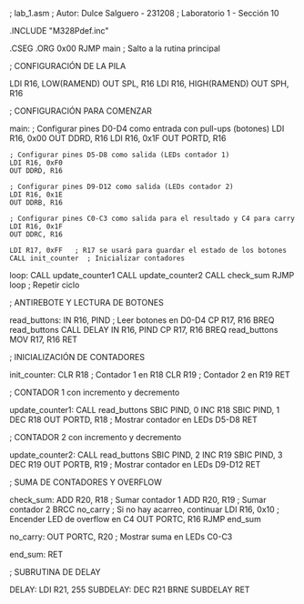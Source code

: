 ; lab_1.asm
; Autor: Dulce Salguero - 231208
; Laboratorio 1 - Sección 10

.INCLUDE "M328Pdef.inc"

.CSEG
.ORG 0x00
	RJMP main  ; Salto a la rutina principal


;  CONFIGURACIÓN DE LA PILA

LDI     R16, LOW(RAMEND)
OUT     SPL, R16
LDI     R16, HIGH(RAMEND)
OUT     SPH, R16


; CONFIGURACIÓN PARA COMENZAR

main:
	; Configurar pines D0-D4 como entrada con pull-ups (botones)
	LDI R16, 0x00
	OUT DDRD, R16
	LDI R16, 0x1F
	OUT PORTD, R16

	; Configurar pines D5-D8 como salida (LEDs contador 1)
	LDI R16, 0xF0
	OUT DDRD, R16

	; Configurar pines D9-D12 como salida (LEDs contador 2)
	LDI R16, 0x1E
	OUT DDRB, R16

	; Configurar pines C0-C3 como salida para el resultado y C4 para carry
	LDI R16, 0x1F
	OUT DDRC, R16

	LDI R17, 0xFF   ; R17 se usará para guardar el estado de los botones
	CALL init_counter  ; Inicializar contadores

loop:
	CALL update_counter1
	CALL update_counter2
	CALL check_sum
	RJMP loop  ; Repetir ciclo


; ANTIREBOTE Y LECTURA DE BOTONES

read_buttons:
	IN R16, PIND   ; Leer botones en D0-D4
	CP R17, R16
	BREQ read_buttons
	CALL DELAY
	IN R16, PIND
	CP R17, R16
	BREQ read_buttons
	MOV R17, R16
	RET


; INICIALIZACIÓN DE CONTADORES

init_counter:
	CLR R18  ; Contador 1 en R18
	CLR R19  ; Contador 2 en R19
	RET


; CONTADOR 1 con incremento y decremento

update_counter1:
	CALL read_buttons
	SBIC PIND, 0
	INC R18
	SBIC PIND, 1
	DEC R18
	OUT PORTD, R18  ; Mostrar contador en LEDs D5-D8
	RET


; CONTADOR 2 con incremento y decremento

update_counter2:
	CALL read_buttons
	SBIC PIND, 2
	INC R19
	SBIC PIND, 3
	DEC R19
	OUT PORTB, R19  ; Mostrar contador en LEDs D9-D12
	RET


; SUMA DE CONTADORES Y OVERFLOW

check_sum:
	ADD R20, R18   ; Sumar contador 1
	ADD R20, R19   ; Sumar contador 2
	BRCC no_carry  ; Si no hay acarreo, continuar
	LDI R16, 0x10  ; Encender LED de overflow en C4
	OUT PORTC, R16
	RJMP end_sum

no_carry:
	OUT PORTC, R20  ; Mostrar suma en LEDs C0-C3

end_sum:
	RET


; SUBRUTINA DE DELAY

DELAY:
	LDI R21, 255
SUBDELAY:
	DEC R21
	BRNE SUBDELAY
	RET



